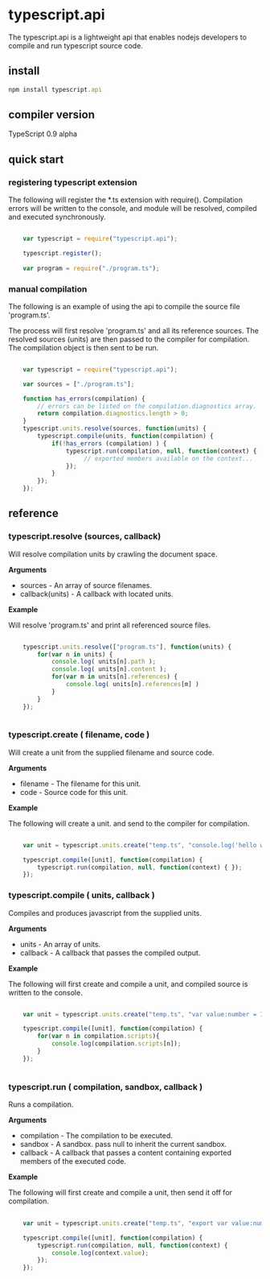 # typescript.api

The typescript.api is a lightweight api that enables nodejs developers to compile 
and run typescript source code. 

## install

```javascript
npm install typescript.api
```

## compiler version

TypeScript 0.9 alpha

## quick start

### registering typescript extension

The following will register the *.ts extension with require(). Compilation errors
will be written to the console, and module will be resolved, compiled and executed
synchronously.

```javascript

	var typescript = require("typescript.api");

	typescript.register();
	
	var program = require("./program.ts");

```

### manual compilation

The following is an example of using the api to compile the source file 'program.ts'. 

The process will first resolve 'program.ts' and all its reference sources. The resolved 
sources (units) are then passed to the compiler for compilation. The compilation object
is then sent to be run.

```javascript

	var typescript = require("typescript.api");

	var sources = ["./program.ts"];

	function has_errors(compilation) {
		// errors can be listed on the compilation.diagnostics array.
		return compilation.diagnostics.length > 0; 
	}
	typescript.units.resolve(sources, function(units) {
		typescript.compile(units, function(compilation) {
			if(!has_errors (compilation) ) {
				typescript.run(compilation, null, function(context) {
					 // exported members available on the context...
				});
			}
		});
	});

```

## reference

### typescript.resolve (sources, callback)

Will resolve compilation units by crawling the document space. 

__Arguments__

* sources - An array of source filenames. 
* callback(units) - A callback with located units.

__Example__

Will resolve 'program.ts' and print all referenced source files.

```javascript

	typescript.units.resolve(["program.ts"], function(units) { 
		for(var n in units) {
			console.log( units[n].path );
			console.log( units[n].content );
			for(var m in units[n].references) {
				console.log( units[n].references[m] )
			}
		}
	});
	
```

### typescript.create ( filename, code )

Will create a unit from the supplied filename and source code.

__Arguments__

* filename - The filename for this unit.
* code - Source code for this unit.

__Example__

The following will create a unit. and send to the compiler for compilation.

```javascript

	var unit = typescript.units.create("temp.ts", "console.log('hello world');");

	typescript.compile([unit], function(compilation) {
		typescript.run(compilation, null, function(context) { });
	});

```

### typescript.compile ( units, callback )

Compiles and produces javascript from the supplied units.

__Arguments__

* units - An array of units. 
* callback - A callback that passes the compiled output.

__Example__

The following will first create and compile a unit, and compiled source is
written to the console.

```javascript

	var unit = typescript.units.create("temp.ts", "var value:number = 123;");

	typescript.compile([unit], function(compilation) {
		for(var n in compilation.scripts){
			console.log(compilation.scripts[n]);
		}
	});
	
```

### typescript.run ( compilation, sandbox, callback )

Runs a compilation. 

__Arguments__

* compilation - The compilation to be executed.
* sandbox - A sandbox. pass null to inherit the current sandbox.
* callback - A callback that passes a content containing exported 
		     members of the executed code. 

__Example__

The following will first create and compile a unit, then send it off
for compilation.

```javascript
	
	var unit = typescript.units.create("temp.ts", "export var value:number = 123;");

	typescript.compile([unit], function(compilation) {
		typescript.run(compilation, null, function(context) { 
			console.log(context.value);
		});
	});
	
```
